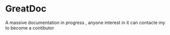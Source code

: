 # GreatDoc
A massive documentation in progress , anyone interest in it can contacte my to become a contibutor
